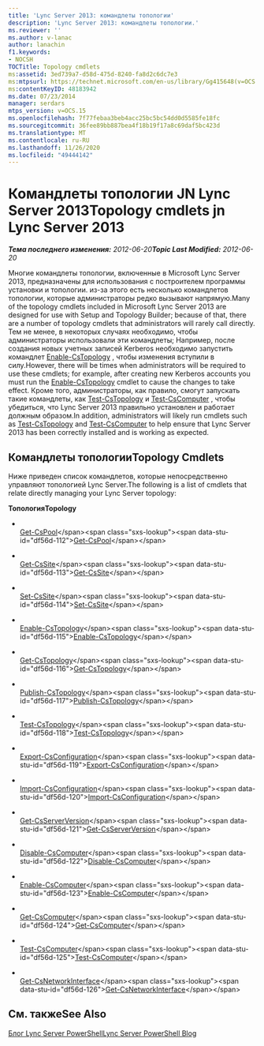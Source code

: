 ```yaml
---
title: 'Lync Server 2013: командлеты топологии'
description: 'Lync Server 2013: командлеты топологии.'
ms.reviewer: ''
ms.author: v-lanac
author: lanachin
f1.keywords:
- NOCSH
TOCTitle: Topology cmdlets
ms:assetid: 3ed739a7-d58d-475d-8240-fa8d2c6dc7e3
ms:mtpsurl: https://technet.microsoft.com/en-us/library/Gg415648(v=OCS.15)
ms:contentKeyID: 48183942
ms.date: 07/23/2014
manager: serdars
mtps_version: v=OCS.15
ms.openlocfilehash: 7f77febaa3beb4acc25bc5bc54dd0d5585fe18fc
ms.sourcegitcommit: 36fee89bb887bea4f18b19f17a8c69daf5bc423d
ms.translationtype: MT
ms.contentlocale: ru-RU
ms.lasthandoff: 11/26/2020
ms.locfileid: "49444142"
---
```

# <a name="topology-cmdlets-jn-lync-server-2013"></a><span data-ttu-id="df56d-103">Командлеты топологии JN Lync Server 2013</span><span class="sxs-lookup"><span data-stu-id="df56d-103">Topology cmdlets jn Lync Server 2013</span></span>

<div data-xmlns="http://www.w3.org/1999/xhtml">

<div class="topic" data-xmlns="http://www.w3.org/1999/xhtml" data-msxsl="urn:schemas-microsoft-com:xslt" data-cs="https://msdn.microsoft.com/">

<div data-asp="https://msdn2.microsoft.com/asp">



</div>

<div id="mainSection">

<div id="mainBody"><span data-ttu-id="df56d-104">

<span> </span></span><span class="sxs-lookup"><span data-stu-id="df56d-104">

<span> </span></span></span>

<span data-ttu-id="df56d-105">_**Тема последнего изменения:** 2012-06-20_</span><span class="sxs-lookup"><span data-stu-id="df56d-105">_**Topic Last Modified:** 2012-06-20_</span></span>

<span data-ttu-id="df56d-106">Многие командлеты топологии, включенные в Microsoft Lync Server 2013, предназначены для использования с построителем программы установки и топологии. из-за этого есть несколько командлетов топологии, которые администраторы редко вызывают напрямую.</span><span class="sxs-lookup"><span data-stu-id="df56d-106">Many of the topology cmdlets included in Microsoft Lync Server 2013 are designed for use with Setup and Topology Builder; because of that, there are a number of topology cmdlets that administrators will rarely call directly.</span></span> <span data-ttu-id="df56d-107">Тем не менее, в некоторых случаях необходимо, чтобы администраторы использовали эти командлеты; Например, после создания новых учетных записей Kerberos необходимо запустить командлет [Enable-CsTopology](https://technet.microsoft.com/library/Gg398398(v=OCS.15)) , чтобы изменения вступили в силу.</span><span class="sxs-lookup"><span data-stu-id="df56d-107">However, there will be times when administrators will be required to use these cmdlets; for example, after creating new Kerberos accounts you must run the [Enable-CsTopology](https://technet.microsoft.com/library/Gg398398(v=OCS.15)) cmdlet to cause the changes to take effect.</span></span> <span data-ttu-id="df56d-108">Кроме того, администраторы, как правило, смогут запускать такие командлеты, как [Test-CsTopology](https://technet.microsoft.com/library/Gg398127(v=OCS.15)) и [Test-CsComputer](https://technet.microsoft.com/library/Gg398162(v=OCS.15)) , чтобы убедиться, что Lync Server 2013 правильно установлен и работает должным образом.</span><span class="sxs-lookup"><span data-stu-id="df56d-108">In addition, administrators will likely run cmdlets such as [Test-CsTopology](https://technet.microsoft.com/library/Gg398127(v=OCS.15)) and [Test-CsComputer](https://technet.microsoft.com/library/Gg398162(v=OCS.15)) to help ensure that Lync Server 2013 has been correctly installed and is working as expected.</span></span>

<div>

## <a name="topology-cmdlets"></a><span data-ttu-id="df56d-109">Командлеты топологии</span><span class="sxs-lookup"><span data-stu-id="df56d-109">Topology Cmdlets</span></span>

<span data-ttu-id="df56d-110">Ниже приведен список командлетов, которые непосредственно управляют топологией Lync Server.</span><span class="sxs-lookup"><span data-stu-id="df56d-110">The following is a list of cmdlets that relate directly managing your Lync Server topology:</span></span>

<span data-ttu-id="df56d-111">**Топология**</span><span class="sxs-lookup"><span data-stu-id="df56d-111">**Topology**</span></span>

  - <span></span>  
    <span data-ttu-id="df56d-112">[Get-CsPool](https://technet.microsoft.com/library/Gg398992(v=OCS.15))</span><span class="sxs-lookup"><span data-stu-id="df56d-112">[Get-CsPool](https://technet.microsoft.com/library/Gg398992(v=OCS.15))</span></span>

<!-- end list -->

  - <span></span>  
    <span data-ttu-id="df56d-113">[Get-CsSite](https://technet.microsoft.com/library/Gg398185(v=OCS.15))</span><span class="sxs-lookup"><span data-stu-id="df56d-113">[Get-CsSite](https://technet.microsoft.com/library/Gg398185(v=OCS.15))</span></span>

  - <span></span>  
    <span data-ttu-id="df56d-114">[Set-CsSite](https://technet.microsoft.com/library/Gg413023(v=OCS.15))</span><span class="sxs-lookup"><span data-stu-id="df56d-114">[Set-CsSite](https://technet.microsoft.com/library/Gg413023(v=OCS.15))</span></span>

<!-- end list -->

  - <span></span>  
    <span data-ttu-id="df56d-115">[Enable-CsTopology](https://technet.microsoft.com/library/Gg398398(v=OCS.15))</span><span class="sxs-lookup"><span data-stu-id="df56d-115">[Enable-CsTopology](https://technet.microsoft.com/library/Gg398398(v=OCS.15))</span></span>

  - <span></span>  
    <span data-ttu-id="df56d-116">[Get-CsTopology](https://technet.microsoft.com/library/Gg412824(v=OCS.15))</span><span class="sxs-lookup"><span data-stu-id="df56d-116">[Get-CsTopology](https://technet.microsoft.com/library/Gg412824(v=OCS.15))</span></span>

  - <span></span>  
    <span data-ttu-id="df56d-117">[Publish-CsTopology](https://technet.microsoft.com/library/Gg398953(v=OCS.15))</span><span class="sxs-lookup"><span data-stu-id="df56d-117">[Publish-CsTopology](https://technet.microsoft.com/library/Gg398953(v=OCS.15))</span></span>

  - <span></span>  
    <span data-ttu-id="df56d-118">[Test-CsTopology](https://technet.microsoft.com/library/Gg398127(v=OCS.15))</span><span class="sxs-lookup"><span data-stu-id="df56d-118">[Test-CsTopology](https://technet.microsoft.com/library/Gg398127(v=OCS.15))</span></span>

<!-- end list -->

  - <span></span>  
    <span data-ttu-id="df56d-119">[Export-CsConfiguration](https://technet.microsoft.com/library/Gg398627(v=OCS.15))</span><span class="sxs-lookup"><span data-stu-id="df56d-119">[Export-CsConfiguration](https://technet.microsoft.com/library/Gg398627(v=OCS.15))</span></span>

  - <span></span>  
    <span data-ttu-id="df56d-120">[Import-CsConfiguration](https://technet.microsoft.com/library/Gg398800(v=OCS.15))</span><span class="sxs-lookup"><span data-stu-id="df56d-120">[Import-CsConfiguration](https://technet.microsoft.com/library/Gg398800(v=OCS.15))</span></span>

<!-- end list -->

  - <span></span>  
    <span data-ttu-id="df56d-121">[Get-CsServerVersion](https://technet.microsoft.com/library/Gg398470(v=OCS.15))</span><span class="sxs-lookup"><span data-stu-id="df56d-121">[Get-CsServerVersion](https://technet.microsoft.com/library/Gg398470(v=OCS.15))</span></span>

<!-- end list -->

  - <span></span>  
    <span data-ttu-id="df56d-122">[Disable-CsComputer](https://technet.microsoft.com/library/Gg399023(v=OCS.15))</span><span class="sxs-lookup"><span data-stu-id="df56d-122">[Disable-CsComputer](https://technet.microsoft.com/library/Gg399023(v=OCS.15))</span></span>

  - <span></span>  
    <span data-ttu-id="df56d-123">[Enable-CsComputer](https://technet.microsoft.com/library/Gg412815(v=OCS.15))</span><span class="sxs-lookup"><span data-stu-id="df56d-123">[Enable-CsComputer](https://technet.microsoft.com/library/Gg412815(v=OCS.15))</span></span>

  - <span></span>  
    <span data-ttu-id="df56d-124">[Get-CsComputer](https://technet.microsoft.com/library/Gg425959(v=OCS.15))</span><span class="sxs-lookup"><span data-stu-id="df56d-124">[Get-CsComputer](https://technet.microsoft.com/library/Gg425959(v=OCS.15))</span></span>

  - <span></span>  
    <span data-ttu-id="df56d-125">[Test-CsComputer](https://technet.microsoft.com/library/Gg398162(v=OCS.15))</span><span class="sxs-lookup"><span data-stu-id="df56d-125">[Test-CsComputer](https://technet.microsoft.com/library/Gg398162(v=OCS.15))</span></span>

<!-- end list -->

  - <span></span>  
    <span data-ttu-id="df56d-126">[Get-CsNetworkInterface](https://technet.microsoft.com/library/Gg398121(v=OCS.15))</span><span class="sxs-lookup"><span data-stu-id="df56d-126">[Get-CsNetworkInterface](https://technet.microsoft.com/library/Gg398121(v=OCS.15))</span></span>

</div>

<div>

## <a name="see-also"></a><span data-ttu-id="df56d-127">См. также</span><span class="sxs-lookup"><span data-stu-id="df56d-127">See Also</span></span>


[<span data-ttu-id="df56d-128">Блог Lync Server PowerShell</span><span class="sxs-lookup"><span data-stu-id="df56d-128">Lync Server PowerShell Blog</span></span>](https://go.microsoft.com/fwlink/p/?linkid=203150)  
  

<span data-ttu-id="df56d-129"></div>

</div>

<span> </span>

</div>

</div>

</span><span class="sxs-lookup"><span data-stu-id="df56d-129"></div>

</div>

<span> </span>

</div>

</div>

</span></span></div>


